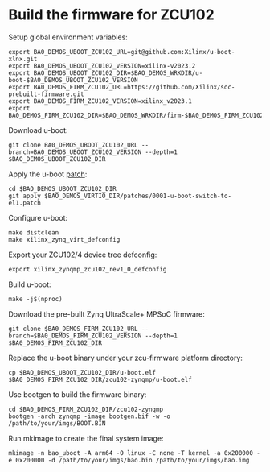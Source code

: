 # Build the firmware for ZCU102

Setup global environment variables:
```
export BA0_DEMOS_UBOOT_ZCU102_URL=git@github.com:Xilinx/u-boot-xlnx.git
export BA0_DEMOS_UBOOT_ZCU102_VERSION=xilinx-v2023.2
export BAO_DEMOS_UBOOT_ZCU102_DIR=$BAO_DEMOS_WRKDIR/u-boot-$BA0_DEMOS_UBOOT_ZCU102_VERSION
export BA0_DEMOS_FIRM_ZCU102_URL=https://github.com/Xilinx/soc-prebuilt-firmware.git
export BA0_DEMOS_FIRM_ZCU102_VERSION=xilinx_v2023.1
export BA0_DEMOS_FIRM_ZCU102_DIR=$BAO_DEMOS_WRKDIR/firm-$BA0_DEMOS_FIRM_ZCU102_VERSION
```

Download u-boot:
```
git clone BA0_DEMOS_UBOOT_ZCU102_URL --branch=BA0_DEMOS_UBOOT_ZCU102_VERSION --depth=1 $BAO_DEMOS_UBOOT_ZCU102_DIR
```

Apply the u-boot [patch](../../patches/0001-u-boot-switch-to-el1.patch):
```
cd $BAO_DEMOS_UBOOT_ZCU102_DIR
git apply $BAO_DEMOS_VIRTIO_DIR/patches/0001-u-boot-switch-to-el1.patch
```

Configure u-boot:
```
make distclean
make xilinx_zynq_virt_defconfig
```

Export your ZCU102/4 device tree defconfig:
```
export xilinx_zynqmp_zcu102_rev1_0_defconfig
```

Build u-boot:
```
make -j$(nproc)
```

Download the pre-built Zynq UltraScale+ MPSoC firmware:
```
git clone $BA0_DEMOS_FIRM_ZCU102_URL --branch=$BA0_DEMOS_FIRM_ZCU102_VERSION --depth=1 $BA0_DEMOS_FIRM_ZCU102_DIR
```

Replace the u-boot binary under your zcu-firmware platform directory:
```
cp $BAO_DEMOS_UBOOT_ZCU102_DIR/u-boot.elf $BA0_DEMOS_FIRM_ZCU102_DIR/zcu102-zynqmp/u-boot.elf
```

Use bootgen to build the firmware binary:
```
cd $BA0_DEMOS_FIRM_ZCU102_DIR/zcu102-zynqmp
bootgen -arch zynqmp -image bootgen.bif -w -o /path/to/your/imgs/BOOT.BIN
```

Run mkimage to create the final system image:
```
mkimage -n bao_uboot -A arm64 -O linux -C none -T kernel -a 0x200000 -e 0x200000 -d /path/to/your/imgs/bao.bin /path/to/your/imgs/bao.img
```